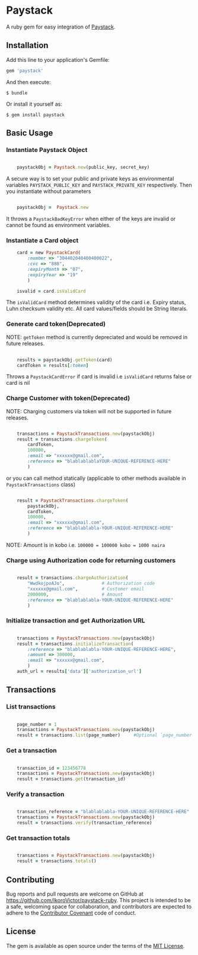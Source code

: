 # Paystack


A ruby gem for easy integration of [Paystack](https://paystack.co/).


## Installation

Add this line to your application's Gemfile:

```ruby
gem 'paystack'
```

And then execute:

    $ bundle

Or install it yourself as:

    $ gem install paystack

## Basic Usage

### Instantiate Paystack Object

```ruby

    paystackObj = Paystack.new(public_key, secret_key)

```

A secure way is to set your public and private keys as environmental variables `PAYSTACK_PUBLIC_KEY` and `PAYSTACK_PRIVATE_KEY` respectively. Then you instantiate without parameters

```ruby

	paystackObj =  Paystack.new

```
It throws a `PaystackBadKeyError` when either of the keys are invalid or cannot be found as environment variables.

### Instantiate a Card object

```ruby
	card = new PaystackCard(
		:number => "304402040400400022", 
		:cvc => "888", 
		:expiryMonth => "07",
		:expiryYear => "19"
		)

	isvalid = card.isValidCard
```
The `isValidCard` method determines validity of the card i.e. Expiry status, Luhn checksum validity etc.
All card values/fields should be String literals.

### Generate card token(Deprecated)

NOTE: `getToken` method is currently depreciated and would be removed in future releases.

```ruby
	
	results = paystackObj.getToken(card)
	cardToken = results[:token]

```
Throws a `PaystackCardError` if card is invalid i.e `isValidCard` returns false or card is nil


### Charge Customer with token(Deprecated)

NOTE: Charging customers via token will not be supported in future releases.

```ruby

	transactions = PaystackTransactions.new(paystackObj)
	result = transactions.chargeToken(
		cardToken, 
		100000,
		:email => "xxxxxx@gmail.com",
		:reference => "blablablablaYOUR-UNIQUE-REFERENCE-HERE"
		)
```
or you can call method statically (applicable to other methods available in `PaystackTransactions` class)

```ruby

	result = PaystackTransactions.chargeToken(
		paystackObj,
		cardToken, 
		100000,
		:email => "xxxxxx@gmail.com",
		:reference => "blablablabla-YOUR-UNIQUE-REFERENCE-HERE"
		)
```

NOTE: Amount is in kobo i.e. `100000 = 100000 kobo = 1000 naira`


### Charge using Authorization code for returning customers

```ruby

	result = transactions.chargeAuthorization(
		"WwdkojpoAJo", 				# Authorization code
		"xxxxxx@gmail.com", 		# Customer email
		2000000, 					# Amount
		:reference => "blablablabla-YOUR-UNIQUE-REFERENCE-HERE"
		)
```

### Initialize transaction and get Authorization URL 

```ruby

	transactions = PaystackTransactions.new(paystackObj)
	result = transactions.initializeTransaction(
		:reference => "blablablabla-YOUR-UNIQUE-REFERENCE-HERE",
		:amount => 300000,
		:email => "xxxxxx@gmail.com",
		)
	auth_url = results['data']['authorization_url']
```

## Transactions

### List transactions

```ruby

	page_number = 1
	transactions = PaystackTransactions.new(paystackObj)
	result = transactions.list(page_number) 	#Optional `page_number` parameter 

```

### Get a transaction

```ruby

	transaction_id = 123456778
	transactions = PaystackTransactions.new(paystackObj)
	result = transactions.get(transaction_id) 

```

### Verify a transaction

```ruby

	transaction_reference = "blablablabla-YOUR-UNIQUE-REFERENCE-HERE"
	transactions = PaystackTransactions.new(paystackObj)
	result = transactions.verify(transaction_reference) 

```

### Get transaction totals

```ruby

	transactions = PaystackTransactions.new(paystackObj)
	result = transactions.totals() 

```



## Contributing

Bug reports and pull requests are welcome on GitHub at https://github.com/IkoroVictor/paystack-ruby. This project is intended to be a safe, welcoming space for collaboration, and contributors are expected to adhere to the [Contributor Covenant](http://contributor-covenant.org) code of conduct.


## License

The gem is available as open source under the terms of the [MIT License](http://opensource.org/licenses/MIT).


